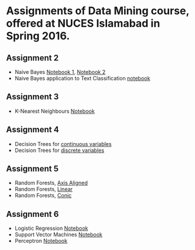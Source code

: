 # Assignments of Data Mining course, offered at NUCES Islamabad in Spring 2016.

## Assignment 2
- Naive Bayes [Notebook 1](Assignments/Assignment02/Assignment%232a-Gaussian%20Bayes%20Rule-with-cv-Solution.ipynb), [Notebook 2](Assignments/Assignment02/Assignment%232b%20-%20Gaussian%20Naive%20Bayes%20Rule-solution.ipynb)
- Naive Bayes application to Text Classification [notebook](Assignments/Assignment02/Assignment%232c-Text-Classification.ipynb)
 
## Assignment 3
- K-Nearest Neighbours [Notebook](Assignments/Assignment03/Assignment%233a-KNN.ipynb)

## Assignment 4
- Decision Trees for [continuous variables](Assignments/Assignment04/Assignment%233b-Decision%20Trees-Continuous-Variables.ipynb)
- Decision Trees for [discrete variables](Assignments/Assignment04/Assignment%233c-Decision%20Trees-Categorical-Variables.ipynb)

## Assignment 5
- Random Forests, [Axis Aligned](https://github.com/muneebaadil/data-mining/blob/master/Assignments/Assignment05/Assignment%234b-Random-Forests-Random-AA.ipynb)
- Random Forests, [Linear](https://github.com/muneebaadil/data-mining/blob/master/Assignments/Assignment05/Assignment%234c-Random-Forests-Random-Linear.ipynb)
- Random Forests, [Conic](https://github.com/muneebaadil/data-mining/blob/master/Assignments/Assignment05/Assignment%234c-Random-Forests-Random-Linear.ipynb)

## Assignment 6
- Logistic Regression [Notebook](Assignments/Assignment06/Assignment%235a-Logistic-Regression.ipynb)
- Support Vector Machines [Notebook](Assignments/Assignment06/Assignment%235b-SVM.ipynb)
- Perceptron [Notebook](Assignments/Assignment06/Assignment%235c-Perceptron.ipynb)

